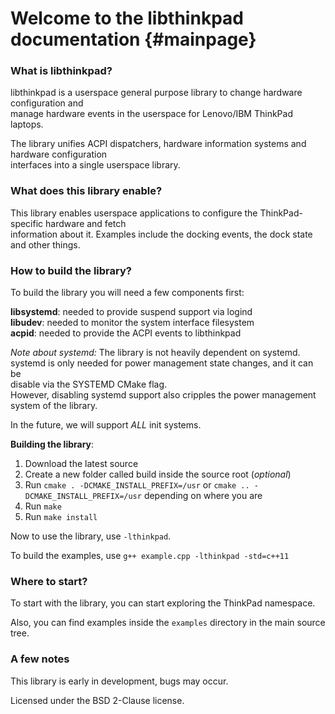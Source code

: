 Welcome to the libthinkpad documentation 	{#mainpage}
============

### What is libthinkpad?

libthinkpad is a userspace general purpose library to change hardware configuration and <br>
manage hardware events in the userspace for Lenovo/IBM ThinkPad laptops. <br>

The library unifies ACPI dispatchers, hardware information systems and hardware configuration <br>
interfaces into a single userspace library. <br>

### What does this library enable?

This library enables userspace applications to configure the ThinkPad-specific hardware and fetch <br>
information about it. Examples include the docking events, the dock state and other things. <br>

### How to build the library?

To build the library you will need a few components first: <br>

__libsystemd__: needed to provide suspend support via logind  <br>
__libudev__: needed to monitor the system interface filesystem   <br>
__acpid__: needed to provide the ACPI events to libthinkpad <br>

*Note about systemd:* The library is not heavily dependent on systemd. <br>
systemd is only needed for power management state changes, and it can be <br> 
disable via the SYSTEMD CMake flag. <br>
However, disabling systemd support also cripples the power management system of the library. <br>

In the future, we will support *ALL* init systems. <br>

__Building the library__:

1) Download the latest source   <br>
2) Create a new folder called build inside the source root (*optional*)    <br>
3) Run `cmake . -DCMAKE_INSTALL_PREFIX=/usr` or `cmake .. -DCMAKE_INSTALL_PREFIX=/usr` depending on where you are     <br>
4) Run `make` <br>
5) Run `make install` <br>

Now to use the library, use `-lthinkpad`. <br>

To build the examples, use `g++ example.cpp -lthinkpad -std=c++11` <br>

### Where to start?

To start with the library, you can start exploring the ThinkPad namespace. <br>

Also, you can find examples inside the `examples` directory in the main source tree. <br>

### A few notes

This library is early in development, bugs may occur. <br>

Licensed under the BSD 2-Clause license.

